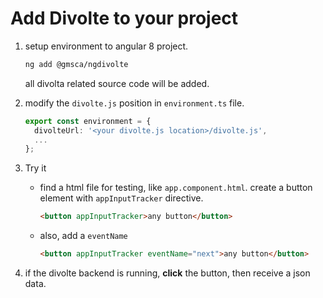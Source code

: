 # Add Divolte to your project

1. setup environment to angular 8 project.
   ```bash
   ng add @gmsca/ngdivolte
   ```
   all divolta related source code will be added.
2. modify the `divolte.js` position in `environment.ts` file.
   ```ts
   export const environment = {
     divolteUrl: '<your divolte.js location>/divolte.js',
     ...
   };
   ```
3. Try it

   - find a html file for testing, like `app.component.html`. create a button element with `appInputTracker` directive.

     ```html
     <button appInputTracker>any button</button>
     ```

   - also, add a `eventName`
     ```html
     <button appInputTracker eventName="next">any button</button>
     ```

4. if the divolte backend is running, **click** the button, then receive a json data.
